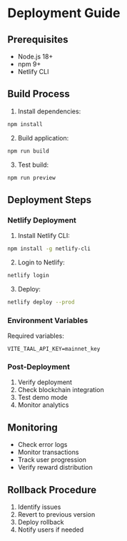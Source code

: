 # Deployment Guide

## Prerequisites

- Node.js 18+
- npm 9+
- Netlify CLI

## Build Process

1. Install dependencies:
```bash
npm install
```

2. Build application:
```bash
npm run build
```

3. Test build:
```bash
npm run preview
```

## Deployment Steps

### Netlify Deployment

1. Install Netlify CLI:
```bash
npm install -g netlify-cli
```

2. Login to Netlify:
```bash
netlify login
```

3. Deploy:
```bash
netlify deploy --prod
```

### Environment Variables

Required variables:
```env
VITE_TAAL_API_KEY=mainnet_key
```

### Post-Deployment

1. Verify deployment
2. Check blockchain integration
3. Test demo mode
4. Monitor analytics

## Monitoring

- Check error logs
- Monitor transactions
- Track user progression
- Verify reward distribution

## Rollback Procedure

1. Identify issues
2. Revert to previous version
3. Deploy rollback
4. Notify users if needed